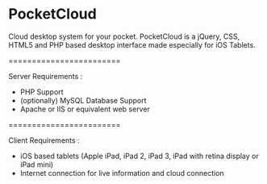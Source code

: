 PocketCloud
===========

Cloud desktop system for your pocket. 
PocketCloud is a jQuery, CSS, HTML5 and PHP based desktop interface made especially for iOS Tablets. 

========================

Server Requirements :

- PHP Support
- (optionally) MySQL Database Support
- Apache or IIS or equivalent web server

========================

Client Requirements : 

- iOS based tablets (Apple iPad, iPad 2, iPad 3, iPad with retina display or iPad mini)
- Internet connection for live information and cloud connection
